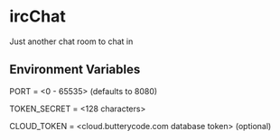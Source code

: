 # ircChat

Just another chat room to chat in

## Environment Variables
PORT = <0 - 65535> (defaults to 8080)

TOKEN_SECRET = <128 characters>

CLOUD_TOKEN = <cloud.butterycode.com database token> (optional)
